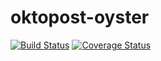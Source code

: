 # oktopost-oyster


[![Build Status](https://travis-ci.org/Oktopost/oyster.svg?branch=master)](https://travis-ci.org/Oktopost/oyster)
[![Coverage Status](https://coveralls.io/repos/github/Oktopost/oyster/badge.svg?branch=master)](https://coveralls.io/github/Oktopost/oyster?branch=master&2)

